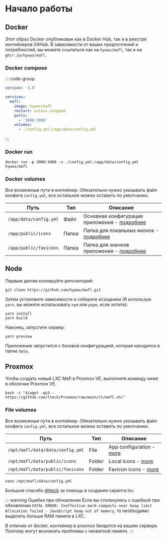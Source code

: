 # Начало работы

## Docker

Этот образ Docker опубликован как в Docker Hub, так и в реестре контейнеров GitHub.
В зависимости от ваших предпочтений и потребностей, вы можете ссылаться как на `hywax/mafl`, так и на `ghcr.io/hywax/mafl`.

### Docker compose

::: code-group
```yaml [docker-compose.yml]
version: '3.8'

services:
  mafl:
    image: hywax/mafl
    restart: unless-stopped
    ports:
      - '3000:3000'
    volumes:
      - ./config.yml:/app/data/config.yml
```
:::

### Docker run
```shell
docker run -p 3000:3000 -v ./config.yml:/app/data/config.yml hywax/mafl
```

### Docker volumes

Все возможные пути в контейнер. Обязательно нужно указывать файл конфига `config.yml`, все остальное можно оставить по умолчанию.

| Путь                   | Тип   | Описание                                                                   |
|------------------------|-------|----------------------------------------------------------------------------|
| `/app/data/config.yml` | Файл  | Основная конфигурация приложения - [подробнее](../reference/configuration) |
| `/app/public/icons`    | Папка | Папка для локальных иконок - [подробнее](../reference/icons)               |
| `/app/public/favicons` | Папка | Папка для значков приложения - [подробнее](../reference/favicons)          |

## Node

Первым делом клонируйте репозиторий:

```shell
git clone https://github.com/hywax/mafl.git
```

Затем установите зависимости и соберите исходники (Я использую `yarn`, вы можете использовать `npm` или `pnpm`, если хотите):

```shell
yarn install
yarn build
```

Наконец, запустите сервер:

```shell
yarn preview
```

Приложение запустится с базовой конфигурацией, которая находится в папке `data`.

## Proxmox

Чтобы создать новый LXC Mafl в Proxmox VE, выполните команду ниже в оболочке Proxmox VE.

```shell
bash -c "$(wget -qLO - https://github.com/tteck/Proxmox/raw/main/ct/mafl.sh)"
```

### File volumes

Все возможные пути в контейнер. Обязательно нужно указывать файл конфига `config.yml`, все остальное можно оставить по умолчанию.

| Путь                             | Тип    | Описание                                               |
|----------------------------------|--------|--------------------------------------------------------|
| `/opt/mafl/data/data/config.yml` | File   | App configuration - [more](../reference/configuration) |
| `/opt/mafl/data/public/icons`    | Folder | Local icons - [more](../reference/icons)               |
| `/opt/mafl/data/public/favicons` | Folder | Favicon icons - [more](../reference/favicons)          |

```shell
nano /opt/mafl/data/config.yml
```

Большое спасибо [@tteck](https://github.com/tteck) за помощь в создании скрипта lxc.

::: warning Ошибки при обновлении
Если вы столкнулись с ошибкой при обновлении `FATAL ERROR: Ineffective mark-compacts near heap limit Allocation failed - JavaScript heap out of memory`,
то необходимо выделить больше RAM памяти в LXC.

В отличие от docker, контейнер в proxmox билдится на вашем сервере. Поэтому могут возникать проблемы с нехваткой памяти.
:::
